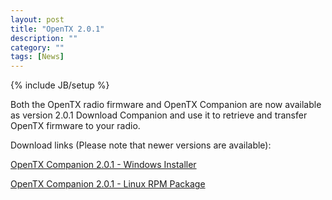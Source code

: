 ```yaml
---
layout: post
title: "OpenTX 2.0.1"
description: ""
category: ""
tags: [News]
---
```

{% include JB/setup %}

Both the OpenTX radio firmware and OpenTX Companion are now available as version 2.0.1
Download Companion and use it to retrieve and transfer OpenTX firmware to your radio.


Download links (Please note that newer versions are available):

[OpenTX Companion 2.0.1 - Windows Installer](http://downloads-20.open-tx.org/companion/companionInstall_2.0.1.exe)

[OpenTX Companion 2.0.1 - Linux RPM Package](http://downloads-20.open-tx.org/companion/companion-2.0.1-i686.rpm)


